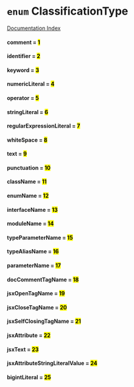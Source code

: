 # `enum` ClassificationType

[Documentation Index](../README.md)

#### comment = <mark>1</mark>



#### identifier = <mark>2</mark>



#### keyword = <mark>3</mark>



#### numericLiteral = <mark>4</mark>



#### operator = <mark>5</mark>



#### stringLiteral = <mark>6</mark>



#### regularExpressionLiteral = <mark>7</mark>



#### whiteSpace = <mark>8</mark>



#### text = <mark>9</mark>



#### punctuation = <mark>10</mark>



#### className = <mark>11</mark>



#### enumName = <mark>12</mark>



#### interfaceName = <mark>13</mark>



#### moduleName = <mark>14</mark>



#### typeParameterName = <mark>15</mark>



#### typeAliasName = <mark>16</mark>



#### parameterName = <mark>17</mark>



#### docCommentTagName = <mark>18</mark>



#### jsxOpenTagName = <mark>19</mark>



#### jsxCloseTagName = <mark>20</mark>



#### jsxSelfClosingTagName = <mark>21</mark>



#### jsxAttribute = <mark>22</mark>



#### jsxText = <mark>23</mark>



#### jsxAttributeStringLiteralValue = <mark>24</mark>



#### bigintLiteral = <mark>25</mark>



